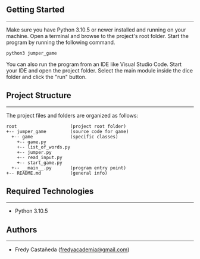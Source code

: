 ## Getting Started
---
Make sure you have Python 3.10.5 or newer installed and running on your machine. Open a terminal and 
browse to the project's root folder. Start the program by running the following command.
```
python3 jumper_game
```
You can also run the program from an IDE like Visual Studio Code. Start your IDE and open the 
project folder. Select the main module inside the dice folder and click the "run" button.

## Project Structure
---
The project files and folders are organized as follows:
```
root                    (project root folder)
+-- jumper_game         (source code for game)
  +-- game              (specific classes)
    +-- game.py 
    +-- list_of_words.py
    +-- jumper.py
    +-- read_input.py
    +-- start_game.py
  +-- __main__.py       (program entry point)
+-- README.md           (general info)
```

## Required Technologies
---
* Python 3.10.5

## Authors
---
* Fredy Castañeda  (fredyacademia@gmail.com)